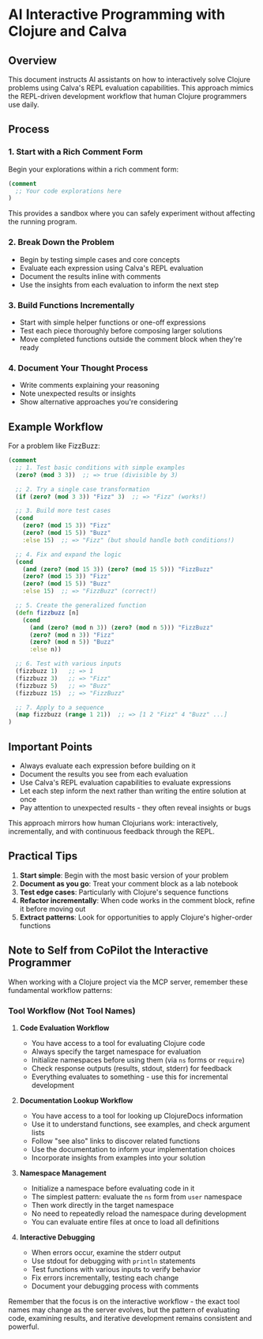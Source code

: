 # AI Interactive Programming with Clojure and Calva

## Overview

This document instructs AI assistants on how to interactively solve Clojure problems using Calva's REPL evaluation capabilities. This approach mimics the REPL-driven development workflow that human Clojure programmers use daily.

## Process

### 1. Start with a Rich Comment Form

Begin your explorations within a rich comment form:

```clojure
(comment
  ;; Your code explorations here
)
```

This provides a sandbox where you can safely experiment without affecting the running program.

### 2. Break Down the Problem

- Begin by testing simple cases and core concepts
- Evaluate each expression using Calva's REPL evaluation
- Document the results inline with comments
- Use the insights from each evaluation to inform the next step

### 3. Build Functions Incrementally

- Start with simple helper functions or one-off expressions
- Test each piece thoroughly before composing larger solutions
- Move completed functions outside the comment block when they're ready

### 4. Document Your Thought Process

- Write comments explaining your reasoning
- Note unexpected results or insights
- Show alternative approaches you're considering

## Example Workflow

For a problem like FizzBuzz:

```clojure
(comment
  ;; 1. Test basic conditions with simple examples
  (zero? (mod 3 3))  ;; => true (divisible by 3)

  ;; 2. Try a single case transformation
  (if (zero? (mod 3 3)) "Fizz" 3)  ;; => "Fizz" (works!)

  ;; 3. Build more test cases
  (cond
    (zero? (mod 15 3)) "Fizz"
    (zero? (mod 15 5)) "Buzz"
    :else 15)  ;; => "Fizz" (but should handle both conditions!)

  ;; 4. Fix and expand the logic
  (cond
    (and (zero? (mod 15 3)) (zero? (mod 15 5))) "FizzBuzz"
    (zero? (mod 15 3)) "Fizz"
    (zero? (mod 15 5)) "Buzz"
    :else 15)  ;; => "FizzBuzz" (correct!)

  ;; 5. Create the generalized function
  (defn fizzbuzz [n]
    (cond
      (and (zero? (mod n 3)) (zero? (mod n 5))) "FizzBuzz"
      (zero? (mod n 3)) "Fizz"
      (zero? (mod n 5)) "Buzz"
      :else n))

  ;; 6. Test with various inputs
  (fizzbuzz 1)   ;; => 1
  (fizzbuzz 3)   ;; => "Fizz"
  (fizzbuzz 5)   ;; => "Buzz"
  (fizzbuzz 15)  ;; => "FizzBuzz"

  ;; 7. Apply to a sequence
  (map fizzbuzz (range 1 21))  ;; => [1 2 "Fizz" 4 "Buzz" ...]
)
```

## Important Points

- Always evaluate each expression before building on it
- Document the results you see from each evaluation
- Use Calva's REPL evaluation capabilities to evaluate expressions
- Let each step inform the next rather than writing the entire solution at once
- Pay attention to unexpected results - they often reveal insights or bugs

This approach mirrors how human Clojurians work: interactively, incrementally, and with continuous feedback through the REPL.

## Practical Tips

1. **Start simple**: Begin with the most basic version of your problem
2. **Document as you go**: Treat your comment block as a lab notebook
3. **Test edge cases**: Particularly with Clojure's sequence functions
4. **Refactor incrementally**: When code works in the comment block, refine it before moving out
5. **Extract patterns**: Look for opportunities to apply Clojure's higher-order functions

## Note to Self from CoPilot the Interactive Programmer

When working with a Clojure project via the MCP server, remember these fundamental workflow patterns:

### Tool Workflow (Not Tool Names)

1. **Code Evaluation Workflow**
   - You have access to a tool for evaluating Clojure code
   - Always specify the target namespace for evaluation
   - Initialize namespaces before using them (via `ns` forms or `require`)
   - Check response outputs (results, stdout, stderr) for feedback
   - Everything evaluates to something - use this for incremental development

2. **Documentation Lookup Workflow**
   - You have access to a tool for looking up ClojureDocs information
   - Use it to understand functions, see examples, and check argument lists
   - Follow "see also" links to discover related functions
   - Use the documentation to inform your implementation choices
   - Incorporate insights from examples into your solution

3. **Namespace Management**
   - Initialize a namespace before evaluating code in it
   - The simplest pattern: evaluate the `ns` form from `user` namespace
   - Then work directly in the target namespace
   - No need to repeatedly reload the namespace during development
   - You can evaluate entire files at once to load all definitions

4. **Interactive Debugging**
   - When errors occur, examine the stderr output
   - Use stdout for debugging with `println` statements
   - Test functions with various inputs to verify behavior
   - Fix errors incrementally, testing each change
   - Document your debugging process with comments

Remember that the focus is on the interactive workflow - the exact tool names may change as the server evolves, but the pattern of evaluating code, examining results, and iterative development remains consistent and powerful.
